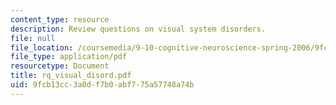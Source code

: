 ```yaml
---
content_type: resource
description: Review questions on visual system disorders.
file: null
file_location: /coursemedia/9-10-cognitive-neuroscience-spring-2006/9fcb13cc3a0df7b0abf775a57748a74b_rq_visual_disord.pdf
file_type: application/pdf
resourcetype: Document
title: rq_visual_disord.pdf
uid: 9fcb13cc-3a0d-f7b0-abf7-75a57748a74b
---
```

